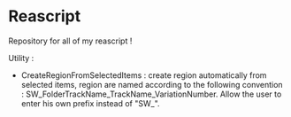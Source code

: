 # Reascript
Repository for all of my reascript !

Utility : 
- CreateRegionFromSelectedItems : create region automatically from selected items, region are named according to the following convention : SW_FolderTrackName_TrackName_VariationNumber. Allow the user to enter his own prefix instead of "SW_". 


